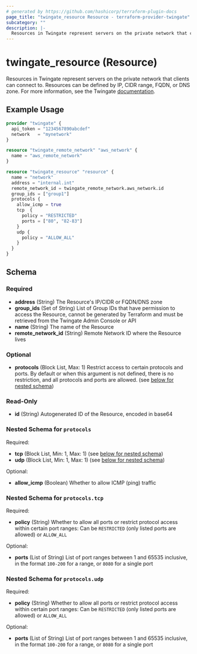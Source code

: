 ```yaml
---
# generated by https://github.com/hashicorp/terraform-plugin-docs
page_title: "twingate_resource Resource - terraform-provider-twingate"
subcategory: ""
description: |-
  Resources in Twingate represent servers on the private network that clients can connect to. Resources can be defined by IP, CIDR range, FQDN, or DNS zone. For more information, see the Twingate documentation https://docs.twingate.com/docs/resources-and-access-nodes.
---
```


# twingate_resource (Resource)

Resources in Twingate represent servers on the private network that clients can connect to. Resources can be defined by IP, CIDR range, FQDN, or DNS zone. For more information, see the Twingate [documentation](https://docs.twingate.com/docs/resources-and-access-nodes).

## Example Usage

```terraform
provider "twingate" {
  api_token = "1234567890abcdef"
  network   = "mynetwork"
}

resource "twingate_remote_network" "aws_network" {
  name = "aws_remote_network"
}

resource "twingate_resource" "resource" {
  name = "network"
  address = "internal.int"
  remote_network_id = twingate_remote_network.aws_network.id
  group_ids = ["group1"]
  protocols {
    allow_icmp = true
    tcp  {
      policy = "RESTRICTED"
      ports = ["80", "82-83"]
    }
    udp {
      policy = "ALLOW_ALL"
    }
  }
}
```

<!-- schema generated by tfplugindocs -->
## Schema

### Required

- **address** (String) The Resource's IP/CIDR or FQDN/DNS zone
- **group_ids** (Set of String) List of Group IDs that have permission to access the Resource, cannot be generated by Terraform and must be retrieved from the Twingate Admin Console or API
- **name** (String) The name of the Resource
- **remote_network_id** (String) Remote Network ID where the Resource lives

### Optional

- **protocols** (Block List, Max: 1) Restrict access to certain protocols and ports. By default or when this argument is not defined, there is no restriction, and all protocols and ports are allowed. (see [below for nested schema](#nestedblock--protocols))

### Read-Only

- **id** (String) Autogenerated ID of the Resource, encoded in base64

<a id="nestedblock--protocols"></a>
### Nested Schema for `protocols`

Required:

- **tcp** (Block List, Min: 1, Max: 1) (see [below for nested schema](#nestedblock--protocols--tcp))
- **udp** (Block List, Min: 1, Max: 1) (see [below for nested schema](#nestedblock--protocols--udp))

Optional:

- **allow_icmp** (Boolean) Whether to allow ICMP (ping) traffic

<a id="nestedblock--protocols--tcp"></a>
### Nested Schema for `protocols.tcp`

Required:

- **policy** (String) Whether to allow all ports or restrict protocol access within certain port ranges: Can be `RESTRICTED` (only listed ports are allowed) or `ALLOW_ALL`

Optional:

- **ports** (List of String) List of port ranges between 1 and 65535 inclusive, in the format `100-200` for a range, or `8080` for a single port


<a id="nestedblock--protocols--udp"></a>
### Nested Schema for `protocols.udp`

Required:

- **policy** (String) Whether to allow all ports or restrict protocol access within certain port ranges: Can be `RESTRICTED` (only listed ports are allowed) or `ALLOW_ALL`

Optional:

- **ports** (List of String) List of port ranges between 1 and 65535 inclusive, in the format `100-200` for a range, or `8080` for a single port


